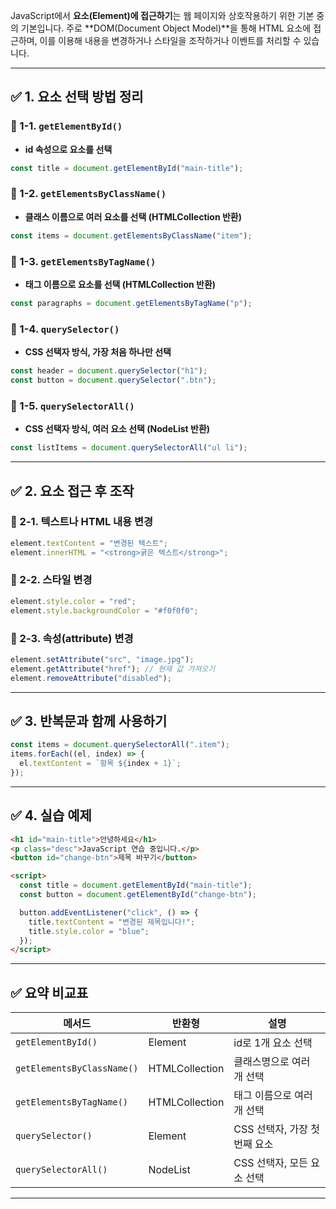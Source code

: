 JavaScript에서 **요소(Element)에 접근하기**는 웹 페이지와 상호작용하기 위한 기본 중의 기본입니다. 주로 \*\*DOM(Document Object Model)\*\*을 통해 HTML 요소에 접근하며, 이를 이용해 내용을 변경하거나 스타일을 조작하거나 이벤트를 처리할 수 있습니다.

---

## ✅ 1. 요소 선택 방법 정리

### 📌 1-1. `getElementById()`

* **id 속성으로 요소를 선택**

```js
const title = document.getElementById("main-title");
```

### 📌 1-2. `getElementsByClassName()`

* **클래스 이름으로 여러 요소를 선택 (HTMLCollection 반환)**

```js
const items = document.getElementsByClassName("item");
```

### 📌 1-3. `getElementsByTagName()`

* **태그 이름으로 요소를 선택 (HTMLCollection 반환)**

```js
const paragraphs = document.getElementsByTagName("p");
```

### 📌 1-4. `querySelector()`

* **CSS 선택자 방식, 가장 처음 하나만 선택**

```js
const header = document.querySelector("h1");
const button = document.querySelector(".btn");
```

### 📌 1-5. `querySelectorAll()`

* **CSS 선택자 방식, 여러 요소 선택 (NodeList 반환)**

```js
const listItems = document.querySelectorAll("ul li");
```

---

## ✅ 2. 요소 접근 후 조작

### 📌 2-1. 텍스트나 HTML 내용 변경

```js
element.textContent = "변경된 텍스트";
element.innerHTML = "<strong>굵은 텍스트</strong>";
```

### 📌 2-2. 스타일 변경

```js
element.style.color = "red";
element.style.backgroundColor = "#f0f0f0";
```

### 📌 2-3. 속성(attribute) 변경

```js
element.setAttribute("src", "image.jpg");
element.getAttribute("href"); // 현재 값 가져오기
element.removeAttribute("disabled");
```

---

## ✅ 3. 반복문과 함께 사용하기

```js
const items = document.querySelectorAll(".item");
items.forEach((el, index) => {
  el.textContent = `항목 ${index + 1}`;
});
```

---

## ✅ 4. 실습 예제

```html
<h1 id="main-title">안녕하세요</h1>
<p class="desc">JavaScript 연습 중입니다.</p>
<button id="change-btn">제목 바꾸기</button>

<script>
  const title = document.getElementById("main-title");
  const button = document.getElementById("change-btn");

  button.addEventListener("click", () => {
    title.textContent = "변경된 제목입니다!";
    title.style.color = "blue";
  });
</script>
```

---

## ✅ 요약 비교표

| 메서드                        | 반환형            | 설명                  |
| -------------------------- | -------------- | ------------------- |
| `getElementById()`         | Element        | id로 1개 요소 선택        |
| `getElementsByClassName()` | HTMLCollection | 클래스명으로 여러 개 선택      |
| `getElementsByTagName()`   | HTMLCollection | 태그 이름으로 여러 개 선택     |
| `querySelector()`          | Element        | CSS 선택자, 가장 첫 번째 요소 |
| `querySelectorAll()`       | NodeList       | CSS 선택자, 모든 요소 선택   |

---
